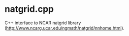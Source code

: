 # natgrid.cpp
C++ interface to NCAR natgrid library (http://www.ncarg.ucar.edu/ngmath/natgrid/nnhome.html).
